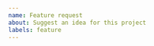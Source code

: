 ```yaml
---
name: Feature request
about: Suggest an idea for this project
labels: feature
---
```


<!-- What problem are you trying to solve? -->



<!-- Describe the solution you'd like -->
